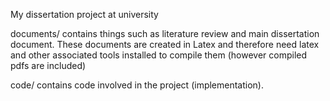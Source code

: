 My dissertation project at university

documents/ contains things such as literature review and main dissertation document.
These documents are created in Latex and therefore need latex and other associated tools installed to compile them (however compiled pdfs are included)

code/ contains code involved in the project (implementation).
